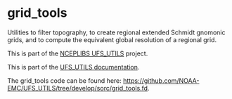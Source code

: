 
# grid_tools

Utilities to filter topography, to create regional extended Schmidt
gnomonic grids, and to compute the equivalent global resolution of a
regional grid.

This is part of the [NCEPLIBS
UFS_UTILS](https://github.com/NOAA-EMC/UFS_UTILS) project.

This is part of the <a href="../index.html">UFS_UTILS documentation</a>.

The grid_tools code can be found here:
https://github.com/NOAA-EMC/UFS_UTILS/tree/develop/sorc/grid_tools.fd.


